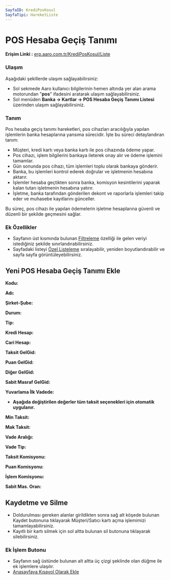 ```yaml
---
SayfaID: KrediPosKosul
SayfaTipi: HareketListe
---
```


# POS Hesaba Geçiş Tanımı

**Erişim Linki :** [erp.aaro.com.tr/KrediPosKosul/Liste](https://erp.aaro.com.tr/KrediPosKosul/Liste)

### Ulaşım 
Aşağıdaki şekillerde ulaşım sağlayabilirsiniz:

- Sol sekmede Aaro kullanıcı bilgilerinin hemen altında yer alan arama motorundan "**pos**" ifadesini aratarak ulaşım sağlayabilirsiniz.
- Sol menüden **Banka -> Kartlar -> POS Hesaba Geçiş Tanımı Listesi** üzerinden ulaşım sağlayabilirsiniz.

### Tanım

Pos hesaba geçiş tanımı hareketleri, pos cihazları aracılığıyla yapılan işlemlerin banka hesaplarına yansıma sürecidir. 
İşte bu süreci detaylandıran tanım:

- Müşteri, kredi kartı veya banka kartı ile pos cihazında ödeme yapar. 
- Pos cihazı, işlem bilgilerini bankaya ileterek onay alır ve ödeme işlemini tamamlar. 
- Gün sonunda pos cihazı, tüm işlemleri toplu olarak bankaya gönderir. 
- Banka, bu işlemleri kontrol ederek doğrular ve işletmenin hesabına aktarır. 
- İşlemler hesaba geçtikten sonra banka, komisyon kesintilerini yaparak kalan tutarı işletmenin hesabına yatırır. 
- İşletme, banka tarafından gönderilen dekont ve raporlarla işlemleri takip eder ve muhasebe kayıtlarını günceller.

Bu süreç, pos cihazı ile yapılan ödemelerin işletme hesaplarına güvenli ve düzenli bir şekilde geçmesini sağlar.

### Ek Özellikler 

- Sayfanın üst kısmında bulunan [Filtreleme](../TemelOzellikler/SayfaKisitlari.md) özelliği ile gelen veriyi istediğiniz şekilde sınırlandırabilirsiniz.
- Sayfadaki listeyi [Özel Listeleme](../TemelOzellikler/ListeNesnesi.md) sıralayabilir, yeniden boyutlandırabilir ve sayfa sayfa görüntüleyebilirsiniz.

## Yeni POS Hesaba Geçiş Tanımı Ekle

**Kodu:**

**Adı:**

**Şirket-Şube:**

**Durum:**

**Tip:**

**Kredi Hesap:**

**Cari Hesap:**

**Taksit GelGid:**

**Puan GelGid:**

**Diğer GelGid:**

**Sabit Masraf GelGid:**

**Yuvarlama İlk Vadede:**

- **Aşağıda değiştirilen değerler tüm taksit seçenekleri için otomatik uygulanır.**

**Min Taksit:**

**Mak Taksit:**

**Vade Aralığı:**

**Vade Tip:**

**Taksit Komisyonu:**

**Puan Komisyonu:**

**İşlem Komisyonu:**

**Sabit Mas. Oran:**



## Kaydetme ve Silme

- Doldurulması gereken alanlar girildikten sonra sağ alt köşede bulunan Kaydet butonuna tıklayarak Müşteri/Satıcı kartı açma işlemimizi tamamlayabilirsiniz.
- Kayıtlı bir kartı silmek için sol altta bulunan sil butonuna tıklayarak silebilirsiniz.

### Ek İşlem Butonu

- Sayfanın sağ üstünde bulunan alt altta üç çizgi şeklinde olan düğme ile ek işlemlere ulaşılır.
- [Anasayfaya Kısayol Olarak Ekle](../TemelOzellikler/KisaYollaraEkleme.md)

